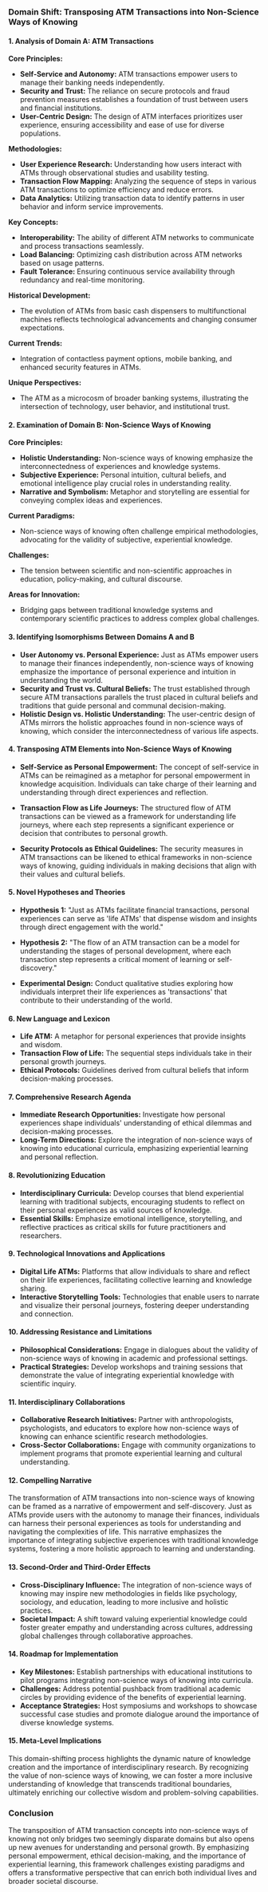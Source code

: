### Domain Shift: Transposing ATM Transactions into Non-Science Ways of Knowing

#### 1. Analysis of Domain A: ATM Transactions

**Core Principles:**
- **Self-Service and Autonomy:** ATM transactions empower users to manage their banking needs independently.
- **Security and Trust:** The reliance on secure protocols and fraud prevention measures establishes a foundation of trust between users and financial institutions.
- **User-Centric Design:** The design of ATM interfaces prioritizes user experience, ensuring accessibility and ease of use for diverse populations.

**Methodologies:**
- **User Experience Research:** Understanding how users interact with ATMs through observational studies and usability testing.
- **Transaction Flow Mapping:** Analyzing the sequence of steps in various ATM transactions to optimize efficiency and reduce errors.
- **Data Analytics:** Utilizing transaction data to identify patterns in user behavior and inform service improvements.

**Key Concepts:**
- **Interoperability:** The ability of different ATM networks to communicate and process transactions seamlessly.
- **Load Balancing:** Optimizing cash distribution across ATM networks based on usage patterns.
- **Fault Tolerance:** Ensuring continuous service availability through redundancy and real-time monitoring.

**Historical Development:**
- The evolution of ATMs from basic cash dispensers to multifunctional machines reflects technological advancements and changing consumer expectations.

**Current Trends:**
- Integration of contactless payment options, mobile banking, and enhanced security features in ATMs.

**Unique Perspectives:**
- The ATM as a microcosm of broader banking systems, illustrating the intersection of technology, user behavior, and institutional trust.

#### 2. Examination of Domain B: Non-Science Ways of Knowing

**Core Principles:**
- **Holistic Understanding:** Non-science ways of knowing emphasize the interconnectedness of experiences and knowledge systems.
- **Subjective Experience:** Personal intuition, cultural beliefs, and emotional intelligence play crucial roles in understanding reality.
- **Narrative and Symbolism:** Metaphor and storytelling are essential for conveying complex ideas and experiences.

**Current Paradigms:**
- Non-science ways of knowing often challenge empirical methodologies, advocating for the validity of subjective, experiential knowledge.

**Challenges:**
- The tension between scientific and non-scientific approaches in education, policy-making, and cultural discourse.

**Areas for Innovation:**
- Bridging gaps between traditional knowledge systems and contemporary scientific practices to address complex global challenges.

#### 3. Identifying Isomorphisms Between Domains A and B

- **User Autonomy vs. Personal Experience:** Just as ATMs empower users to manage their finances independently, non-science ways of knowing emphasize the importance of personal experience and intuition in understanding the world.
- **Security and Trust vs. Cultural Beliefs:** The trust established through secure ATM transactions parallels the trust placed in cultural beliefs and traditions that guide personal and communal decision-making.
- **Holistic Design vs. Holistic Understanding:** The user-centric design of ATMs mirrors the holistic approaches found in non-science ways of knowing, which consider the interconnectedness of various life aspects.

#### 4. Transposing ATM Elements into Non-Science Ways of Knowing

- **Self-Service as Personal Empowerment:** The concept of self-service in ATMs can be reimagined as a metaphor for personal empowerment in knowledge acquisition. Individuals can take charge of their learning and understanding through direct experiences and reflection.
  
- **Transaction Flow as Life Journeys:** The structured flow of ATM transactions can be viewed as a framework for understanding life journeys, where each step represents a significant experience or decision that contributes to personal growth.

- **Security Protocols as Ethical Guidelines:** The security measures in ATM transactions can be likened to ethical frameworks in non-science ways of knowing, guiding individuals in making decisions that align with their values and cultural beliefs.

#### 5. Novel Hypotheses and Theories

- **Hypothesis 1:** "Just as ATMs facilitate financial transactions, personal experiences can serve as 'life ATMs' that dispense wisdom and insights through direct engagement with the world."
  
- **Hypothesis 2:** "The flow of an ATM transaction can be a model for understanding the stages of personal development, where each transaction step represents a critical moment of learning or self-discovery."

- **Experimental Design:** Conduct qualitative studies exploring how individuals interpret their life experiences as 'transactions' that contribute to their understanding of the world.

#### 6. New Language and Lexicon

- **Life ATM:** A metaphor for personal experiences that provide insights and wisdom.
- **Transaction Flow of Life:** The sequential steps individuals take in their personal growth journeys.
- **Ethical Protocols:** Guidelines derived from cultural beliefs that inform decision-making processes.

#### 7. Comprehensive Research Agenda

- **Immediate Research Opportunities:** Investigate how personal experiences shape individuals' understanding of ethical dilemmas and decision-making processes.
- **Long-Term Directions:** Explore the integration of non-science ways of knowing into educational curricula, emphasizing experiential learning and personal reflection.

#### 8. Revolutionizing Education

- **Interdisciplinary Curricula:** Develop courses that blend experiential learning with traditional subjects, encouraging students to reflect on their personal experiences as valid sources of knowledge.
- **Essential Skills:** Emphasize emotional intelligence, storytelling, and reflective practices as critical skills for future practitioners and researchers.

#### 9. Technological Innovations and Applications

- **Digital Life ATMs:** Platforms that allow individuals to share and reflect on their life experiences, facilitating collective learning and knowledge sharing.
- **Interactive Storytelling Tools:** Technologies that enable users to narrate and visualize their personal journeys, fostering deeper understanding and connection.

#### 10. Addressing Resistance and Limitations

- **Philosophical Considerations:** Engage in dialogues about the validity of non-science ways of knowing in academic and professional settings.
- **Practical Strategies:** Develop workshops and training sessions that demonstrate the value of integrating experiential knowledge with scientific inquiry.

#### 11. Interdisciplinary Collaborations

- **Collaborative Research Initiatives:** Partner with anthropologists, psychologists, and educators to explore how non-science ways of knowing can enhance scientific research methodologies.
- **Cross-Sector Collaborations:** Engage with community organizations to implement programs that promote experiential learning and cultural understanding.

#### 12. Compelling Narrative

The transformation of ATM transactions into non-science ways of knowing can be framed as a narrative of empowerment and self-discovery. Just as ATMs provide users with the autonomy to manage their finances, individuals can harness their personal experiences as tools for understanding and navigating the complexities of life. This narrative emphasizes the importance of integrating subjective experiences with traditional knowledge systems, fostering a more holistic approach to learning and understanding.

#### 13. Second-Order and Third-Order Effects

- **Cross-Disciplinary Influence:** The integration of non-science ways of knowing may inspire new methodologies in fields like psychology, sociology, and education, leading to more inclusive and holistic practices.
- **Societal Impact:** A shift toward valuing experiential knowledge could foster greater empathy and understanding across cultures, addressing global challenges through collaborative approaches.

#### 14. Roadmap for Implementation

- **Key Milestones:** Establish partnerships with educational institutions to pilot programs integrating non-science ways of knowing into curricula.
- **Challenges:** Address potential pushback from traditional academic circles by providing evidence of the benefits of experiential learning.
- **Acceptance Strategies:** Host symposiums and workshops to showcase successful case studies and promote dialogue around the importance of diverse knowledge systems.

#### 15. Meta-Level Implications

This domain-shifting process highlights the dynamic nature of knowledge creation and the importance of interdisciplinary research. By recognizing the value of non-science ways of knowing, we can foster a more inclusive understanding of knowledge that transcends traditional boundaries, ultimately enriching our collective wisdom and problem-solving capabilities.

### Conclusion

The transposition of ATM transaction concepts into non-science ways of knowing not only bridges two seemingly disparate domains but also opens up new avenues for understanding and personal growth. By emphasizing personal empowerment, ethical decision-making, and the importance of experiential learning, this framework challenges existing paradigms and offers a transformative perspective that can enrich both individual lives and broader societal discourse.